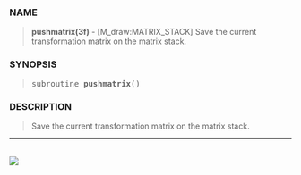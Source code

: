 <?
<body>
  <a name="top" id="top"></a>
  <div id="Container">
    <div id="Content">
      <div class="c303">
      </div><a name="0"></a>
      <h3><a name="0">NAME</a></h3>
      <blockquote>
        <b>pushmatrix(3f)</b> - [M_draw:MATRIX_STACK] Save the current transformation matrix on the matrix stack. <b></b>
      </blockquote><a name="contents" id="contents"></a>
      <h3><a name="3">SYNOPSIS</a></h3>
      <blockquote>
        <pre>
subroutine <b>pushmatrix</b>()
</pre>
      </blockquote><a name="2"></a>
      <h3><a name="2">DESCRIPTION</a></h3>
      <blockquote>
        <p>Save the current transformation matrix on the matrix stack.</p>
      </blockquote>
      <hr />
      <br />
      <div class="c303"><img src="../images/pushmatrix.3m_draw.gif" /></div>
    </div>
  </div>
</body>
